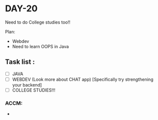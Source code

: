 # DAY-20
Need to do College studies too!!
<br>

Plan: 
- Webdev
- Need to learn OOPS in Java

## Task list :
- [ ] JAVA 
- [ ] WEBDEV (Look more about CHAT app)  [Specifically try strengthening your backend]
- [ ] COLLEGE STUDIES!!!

### ACCM: 
- 